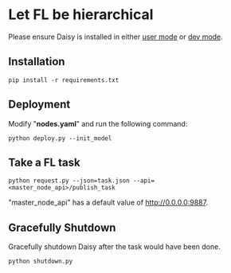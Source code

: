 # Let FL be hierarchical
Please ensure Daisy is installed in either [user mode](../../doc/installation/user_mode.md) or [dev mode](../../doc/installation/dev_mode.md).

## Installation
```commandline
pip install -r requirements.txt
```

## Deployment
Modify "**nodes.yaml**" and run the following command:
```commandline
python deploy.py --init_model
```

## Take a FL task
```commandline
python request.py --json=task.json --api=<master_node_api>/publish_task
```
"master_node_api" has a default value of http://0.0.0.0:9887.

## Gracefully Shutdown
Gracefully shutdown Daisy after the task would have been done.
```commandline
python shutdown.py
```

